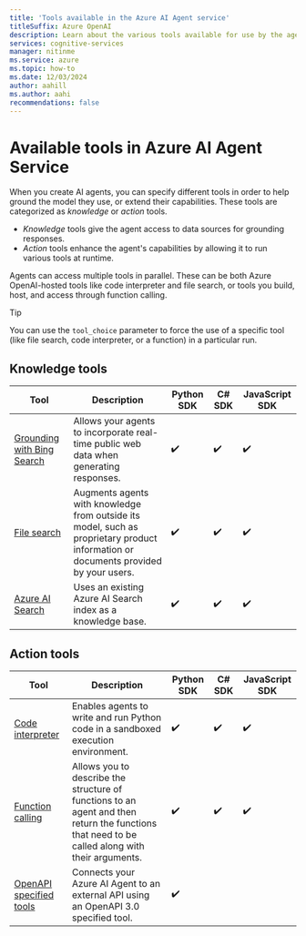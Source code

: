 ```yaml
---
title: 'Tools available in the Azure AI Agent service'
titleSuffix: Azure OpenAI
description: Learn about the various tools available for use by the agents you create. 
services: cognitive-services
manager: nitinme
ms.service: azure
ms.topic: how-to
ms.date: 12/03/2024
author: aahill
ms.author: aahi
recommendations: false
---
```


# Available tools in Azure AI Agent Service

When you create AI agents, you can specify different tools in order to help ground the model they use, or extend their capabilities. These tools are categorized as *knowledge* or *action* tools. 

* *Knowledge* tools give the agent access to data sources for grounding responses. 
* *Action* tools enhance the agent's capabilities by allowing it to run various tools at runtime.

Agents can access multiple tools in parallel. These can be both Azure OpenAI-hosted tools like code interpreter and file search, or tools you build, host, and access through function calling.

> [!TIP]
> You can use the `tool_choice` parameter to force the use of a specific tool (like file search, code interpreter, or a function) in a particular run.

## Knowledge tools

|Tool  |Description  | Python SDK |	C# SDK | JavaScript SDK |
|---------|---------|---------|---------|---------|
| [Grounding with Bing Search](./bing-grounding.md)     | Allows your agents to incorporate real-time public web data when generating responses.         | ✔️ | ✔️ | ✔️ |
|[File search](./file-search.md)    | Augments agents with knowledge from outside its model, such as proprietary product information or documents provided by your users.        | ✔️ | ✔️ | ✔️ |
| [Azure AI Search](./azure-ai-search.md) | Uses an existing Azure AI Search index as a knowledge base. | ✔️ | ✔️ | ✔️ |

## Action tools

|Tool  |Description  | Python SDK |	C# SDK | JavaScript SDK |
|---------|---------|---------|---------|---------|
| [Code interpreter](./code-interpreter.md)     | Enables agents to write and run Python code in a sandboxed execution environment.        | ✔️ | ✔️ | ✔️ |
|[Function calling](./function-calling.md)     | Allows you to describe the structure of functions to an agent and then return the functions that need to be called along with their arguments.        | ✔️ | ✔️ | ✔️ |
| [OpenAPI specified tools](./openapi-spec.md) | Connects your Azure AI Agent to an external API using an OpenAPI 3.0 specified tool. | ✔️ | | |

